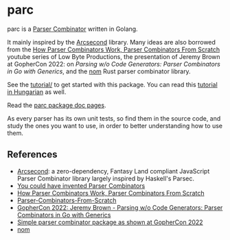 # parc

parc is a [Parser Combinator](https://en.wikipedia.org/wiki/Parser_combinator) written in Golang.

It mainly inspired by the [Arcsecond](https://github.com/francisrstokes/arcsecond) library.
Many ideas are also borrowed from the 
[How Parser Combinators Work, Parser Combinators From Scratch](https://www.youtube.com/watch?v=6oQLRhw5Ah0&t=185s)
youtube series of Low Byte Productions,
the presentation of Jeremy Brown at GopherCon 2022: on _Parsing w/o Code Generators: Parser Combinators in Go with Generics_,
and the [nom](https://docs.rs/nom/latest/nom/index.html) Rust parser combinator library.

See the [tutorial/](tutorial/) to get started with this package. You can read this [tutorial in Hungarian](tutorial/README.hu.md) as well.

Read the [parc package doc pages](https://pkg.go.dev/github.com/tombenke/parc).

As every parser has its own unit tests, so find them in the source code,
and study the ones you want to use, in order to better understanding how to use them.

## References

- [Arcsecond](https://github.com/francisrstokes/arcsecond):
  a zero-dependency, Fantasy Land compliant JavaScript Parser Combinator library largely inspired by Haskell's Parsec.
- [You could have invented Parser Combinators](https://theorangeduck.com/page/you-could-have-invented-parser-combinators)
- [How Parser Combinators Work, Parser Combinators From Scratch](https://www.youtube.com/watch?v=6oQLRhw5Ah0&t=185s)
- [Parser-Combinators-From-Scratch](https://github.com/lowbyteproductions/Parser-Combinators-From-Scratch)
- [GopherCon 2022: Jeremy Brown - Parsing w/o Code Generators: Parser Combinators in Go with Generics](https://www.youtube.com/watch?v=x5p_SJNRB4U)
- [Simple parser combinator package as shown at GopherCon 2022](https://github.com/jhbrown-veradept/gophercon22-parser-combinators/tree/main)
- [nom](https://docs.rs/nom/latest/nom/index.html)

